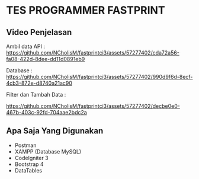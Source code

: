 # TES PROGRAMMER FASTPRINT

## Video Penjelasan
Ambil data API :
https://github.com/NCholisM/fastprintci3/assets/57277402/cda72a56-fa08-422d-8dee-dd11d0891eb9

Database :
https://github.com/NCholisM/fastprintci3/assets/57277402/990d9f6d-8ecf-4cb3-872e-d8740a21ac90

Filter dan Tambah Data :


https://github.com/NCholisM/fastprintci3/assets/57277402/decbe0e0-467b-403c-92fd-704aae2bdc2a

## Apa Saja Yang Digunakan
- Postman
- XAMPP (Database MySQL)
- CodeIgniter 3
- Bootstrap 4
- DataTables
